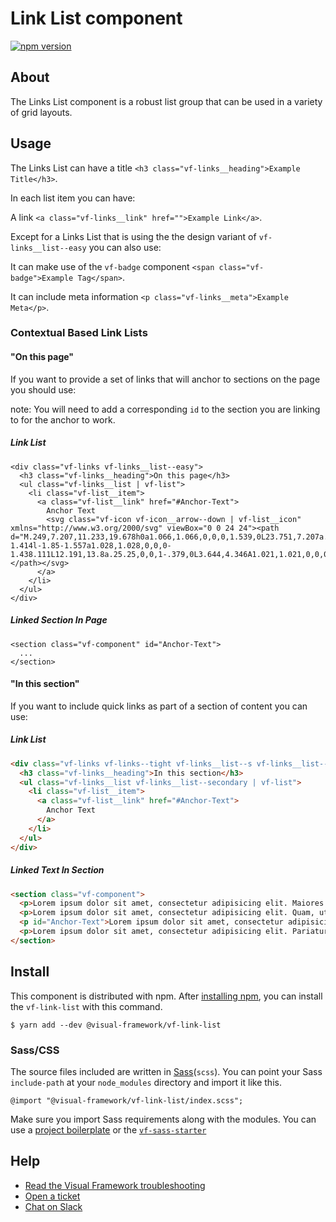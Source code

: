 # Link List component

[![npm version](https://badge.fury.io/js/%40visual-framework%2Fvf-link-list.svg)](https://badge.fury.io/js/%40visual-framework%2Fvf-link-list)

## About

The Links List component is a robust list group that can be used in a variety of grid layouts.

## Usage

The Links List can have a title `<h3 class="vf-links__heading">Example Title</h3>`.

In each list item you can have:

A link `<a class="vf-links__link" href="">Example Link</a>`.

Except for a Links List that is using the the design variant of `vf-links__list--easy` you can also use:

It can make use of the `vf-badge` component `<span class="vf-badge">Example Tag</span>`.

It can include meta information `<p class="vf-links__meta">Example Meta</p>`.

### Contextual Based Link Lists

#### "On this page"

If you want to provide a set of links that will anchor to sections on the page you should use:

note: You will need to add a corresponding `id` to the section you are linking to for the anchor to work.

##### Link List

```
<div class="vf-links vf-links__list--easy">
  <h3 class="vf-links__heading">On this page</h3>
  <ul class="vf-links__list | vf-list">
    <li class="vf-list__item">
      <a class="vf-list__link" href="#Anchor-Text">
        Anchor Text
        <svg class="vf-icon vf-icon__arrow--down | vf-list__icon" xmlns="http://www.w3.org/2000/svg" viewBox="0 0 24 24"><path d="M.249,7.207,11.233,19.678h0a1.066,1.066,0,0,0,1.539,0L23.751,7.207a.987.987,0,0,0-.107-1.414l-1.85-1.557a1.028,1.028,0,0,0-1.438.111L12.191,13.8a.25.25,0,0,1-.379,0L3.644,4.346A1.021,1.021,0,0,0,2.948,4a1,1,0,0,0-.741.238L.356,5.793A.988.988,0,0,0,0,6.478.978.978,0,0,0,.249,7.207Z"></path></svg>
      </a>
    </li>
  </ul>
</div>
```

##### Linked Section In Page

```
<section class="vf-component" id="Anchor-Text">
  ...
</section>
```

#### "In this section"

If you want to include quick links as part of a section of content you can use:

##### Link List

```html
<div class="vf-links vf-links--tight vf-links__list--s vf-links__list--very-easy">
  <h3 class="vf-links__heading">In this section</h3>
  <ul class="vf-links__list vf-links__list--secondary | vf-list">
    <li class="vf-list__item">
      <a class="vf-list__link" href="#Anchor-Text">
        Anchor Text
      </a>
    </li>
  </ul>
</div>
```

##### Linked Text In Section

```html
<section class="vf-component">
  <p>Lorem ipsum dolor sit amet, consectetur adipisicing elit. Maiores dolore eveniet sed totam deleniti, ipsum dolorum cupiditate, aut error quae beatae nemo esse pariatur repellendus illo dicta doloribus alias ipsa.</p>
  <p>Lorem ipsum dolor sit amet, consectetur adipisicing elit. Quam, ut aut eveniet consectetur rem. Sapiente quis optio cupiditate molestias debitis quisquam ab in. Voluptates, expedita modi aliquam, sint tempore magnam.</p>
  <p id="Anchor-Text">Lorem ipsum dolor sit amet, consectetur adipisicing elit. Nobis quo magnam accusamus vel porro, ullam tempora illo atque vitae voluptatum ratione temporibus, est, itaque quasi eum cupiditate mollitia adipisci. Suscipit.</p>
  <p>Lorem ipsum dolor sit amet, consectetur adipisicing elit. Pariatur fuga eveniet ducimus, dolorem sit itaque sequi nisi praesentium consequatur, temporibus tempore rem illo laboriosam libero repudiandae neque labore suscipit expedita.</p>
</section>
```

## Install

This component is distributed with npm. After [installing npm](https://www.npmjs.com/get-npm), you can install the `vf-link-list` with this command.

```
$ yarn add --dev @visual-framework/vf-link-list
```

### Sass/CSS

The source files included are written in [Sass](http://sass-lang.com)(`scss`). You can point your Sass `include-path` at your `node_modules` directory and import it like this.

```
@import "@visual-framework/vf-link-list/index.scss";
```

Make sure you import Sass requirements along with the modules. You can use a [project boilerplate](https://visual-framework.github.io/vf-core/building/) or the [`vf-sass-starter`](https://visual-framework.github.io/vf-core/components/vf-sass-starter/)

## Help

- [Read the Visual Framework troubleshooting](https://visual-framework.github.io/vf-welcome/troubleshooting/)
- [Open a ticket](https://github.com/visual-framework/vf-core/issues)
- [Chat on Slack](https://join.slack.com/t/visual-framework/shared_invite/enQtNDAxNzY0NDg4NTY0LWFhMjEwNGY3ZTk3NWYxNWVjOWQ1ZWE4YjViZmY1YjBkMDQxMTNlNjQ0N2ZiMTQ1ZTZiMGM4NjU5Y2E0MjM3ZGQ)
